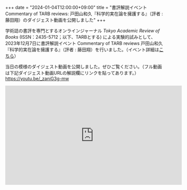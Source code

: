 +++
date = "2024-01-04T12:00:00+09:00"
title = "書評解説イベント Commentary of TARB reviews: 戸田山和久『科学的実在論を擁護する』（評者 : 藤田翔）のダイジェスト動画を公開しました"
+++

学術誌の書評を専門とするオンラインジャーナル *Tokyo Academic Review of Books* (ISSN：2435-5712；以下、TARBとする) による実験的試みとして、2023年12月7日に書評解説イベント Commentary of TARB reviews 戸田山和久『科学的実在論を擁護する』（評者 : 藤田翔）を行いました。（イベント詳細は[こちら](https://www.yamanami.tokyo/news/20231203tarb_commentary_of_tarb_reviews_001fujita/)）

当日の模様のダイジェスト動画を公開しました。ぜひご覧ください。（フル動画は下記ダイジェスト動画URLの解説欄にリンクを貼ってあります。）</br>
https://youtu.be/_zaniG3g-mw

<iframe width="560" height="315" src="https://www.youtube.com/embed/_zaniG3g-mw?si=Uc3FKrsABQjRkWT7" title="YouTube video player" frameborder="0" allow="accelerometer; autoplay; clipboard-write; encrypted-media; gyroscope; picture-in-picture; web-share" allowfullscreen></iframe>

